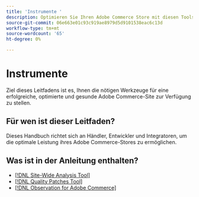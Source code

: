 ```yaml
---
title: 'Instrumente '
description: Optimieren Sie Ihren Adobe Commerce Store mit diesen Tools.
source-git-commit: 06e663e01c93c919ae8979d5d9101538eac6c13d
workflow-type: tm+mt
source-wordcount: '65'
ht-degree: 0%

---
```


# Instrumente

Ziel dieses Leitfadens ist es, Ihnen die nötigen Werkzeuge für eine erfolgreiche, optimierte und gesunde Adobe Commerce-Site zur Verfügung zu stellen.

## Für wen ist dieser Leitfaden?

Dieses Handbuch richtet sich an Händler, Entwickler und Integratoren, um die optimale Leistung ihres Adobe Commerce-Stores zu ermöglichen.

## Was ist in der Anleitung enthalten?

* [[!DNL Site-Wide Analysis Tool]](../tools/site-wide-analysis-tool/intro.md)
* [[!DNL Quality Patches Tool]](https://devdocs.magento.com/quality-patches/tool.html)
* [[!DNL Observation for Adobe Commerce]](../tools/observation-for-adobe-commerce/intro.md)
